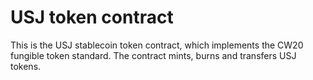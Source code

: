 # USJ token contract

 This is the USJ stablecoin token contract, which implements the CW20 fungible token standard. The contract mints, burns and transfers USJ tokens.